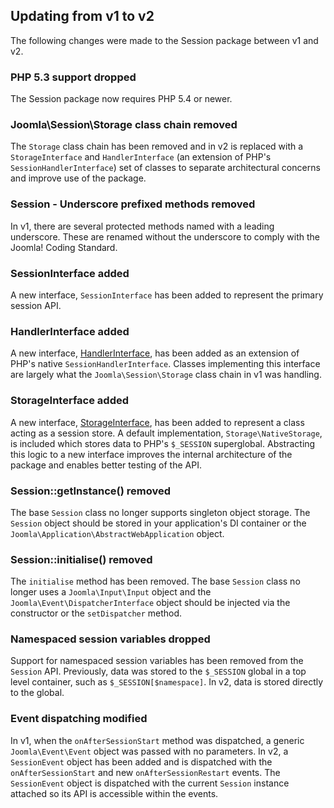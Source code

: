 ## Updating from v1 to v2

The following changes were made to the Session package between v1 and v2.

### PHP 5.3 support dropped

The Session package now requires PHP 5.4 or newer.

### Joomla\Session\Storage class chain removed

The `Storage` class chain has been removed and in v2 is replaced with a `StorageInterface` and `HandlerInterface`
(an extension of PHP's `SessionHandlerInterface`) set of classes to separate architectural concerns and improve use of the package.

### Session - Underscore prefixed methods removed

In v1, there are several protected methods named with a leading underscore. These are renamed without the underscore to
comply with the Joomla! Coding Standard.

### SessionInterface added

A new interface, `SessionInterface` has been added to represent the primary session API.

### HandlerInterface added

A new interface, [HandlerInterface](classes/HandlerInterface.md), has been added as an extension of PHP's native `SessionHandlerInterface`.
Classes implementing this interface are largely what the `Joomla\Session\Storage` class chain in v1 was handling.

### StorageInterface added

A new interface, [StorageInterface](classes/StorageInterface.md), has been added to represent a class acting as a session store.
A default implementation, `Storage\NativeStorage`, is included which stores data to PHP's `$_SESSION` superglobal. Abstracting this
logic to a new interface improves the internal architecture of the package and enables better testing of the API.

### Session::getInstance() removed

The base `Session` class no longer supports singleton object storage. The `Session` object should be stored in your application's DI
container or the `Joomla\Application\AbstractWebApplication` object.

### Session::initialise() removed

The `initialise` method has been removed. The base `Session` class no longer uses a `Joomla\Input\Input` object and the `Joomla\Event\DispatcherInterface`
object should be injected via the constructor or the `setDispatcher` method.

### Namespaced session variables dropped

Support for namespaced session variables has been removed from the `Session` API. Previously, data was stored to the `$_SESSION` global in
a top level container, such as `$_SESSION[$namespace]`. In v2, data is stored directly to the global.

### Event dispatching modified

In v1, when the `onAfterSessionStart` method was dispatched, a generic `Joomla\Event\Event` object was passed with no parameters. In v2,
a `SessionEvent` object has been added and is dispatched with the `onAfterSessionStart` and new `onAfterSessionRestart` events. The `SessionEvent`
object is dispatched with the current `Session` instance attached so its API is accessible within the events.
